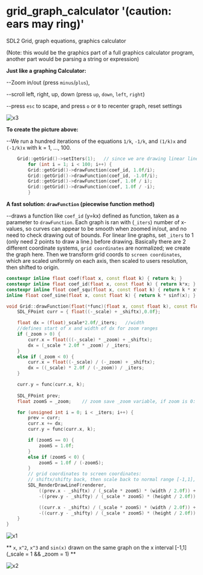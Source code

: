 # grid_graph_calculator '(caution: ears may ring)'
SDL2 Grid, graph equations, graphics calculator

(Note: this would be the graphics part of a full graphics calculator program, another part would be parsing a string or expression)

**Just like a graphing Calculator:**

--Zoom in/out (press `minus`/`plus`),
  
--scroll left, right, up, down (press `up`, `down`, `left`, `right`)

--press `esc` to scape, and press `o` or `0` to recenter graph, reset settings

![x3](https://github.com/aam29dc/grid_graph_calculator/assets/73267302/653f3e9d-114a-4b78-ad7a-8a6d7da0c4fe)

**To create the picture above:**

--We run a hundred iterations of the equations `1/k`, `-1/k`, and `(1/k)x` and `(-1/k)x` with k = 1, ..., 100.
````c++
	Grid::getGrid()->setIters(1);   // since we are drawing linear lines, we set the iters low, since a line only needs two f(x1), and f(x2).
        for (int i = 1; i < 100; i++) {
		Grid::getGrid()->drawFunction(coef_id, 1.0f/i);
		Grid::getGrid()->drawFunction(coef_id, -1.0f/i);
		Grid::getGrid()->drawFunction(coef, 1.0f / i);
		Grid::getGrid()->drawFunction(coef, 1.0f / -i);
        }
````
**A fast solution: `drawFunction` (piecewise function method)** 

--draws a function like `coef_id` (y=kx) defined as function, taken as a parameter to `drawFunction`.
Each graph is ran with (`_iters`) number of x-values, so curves can appear to be smooth when zoomed in/out, and no need to check drawing out of bounds. For linear line graphs, set `_iters` to 1 (only need 2 points to draw a line.) before drawing.
Basically there are 2 different coordinate systems, `grid coordinates` are normalized; we create the graph here. Then we transform grid coords to `screen coordinates`, which are scaled uniformly on each axis, then scaled to users resolution, then shifted to origin.
````c++
constexpr inline float coef(float x, const float k) { return k; }
constexpr inline float coef_id(float x, const float k) { return k*x; }
constexpr inline float coef_squ(float x, const float k) { return k * x*x; }
inline float coef_sine(float x, const float k) { return k * sinf(x); }

void Grid::drawFunction(float(*func)(float x, const float k), const float k) const {
	SDL_FPoint curr = { float((-_scale) + _shiftx),0.0f};

	float dx = (float)_scale*2.0f/_iters;	//width
	//defines start of x and width of dx for zoom ranges
	if (_zoom > 0) {
		curr.x = float(((-_scale) * _zoom) + _shiftx);
		dx = (_scale * 2.0f * _zoom) / _iters;
	}
	else if (_zoom < 0) {
		curr.x = float((-_scale) / (-_zoom) + _shiftx);
		dx = ((_scale) * 2.0f / (-_zoom)) / _iters;
	}

	curr.y = func(curr.x, k);
	
	SDL_FPoint prev;
	float zoomS = _zoom;	// zoom save _zoom variable, if zoom is 0: use 1, and if negative: use negated reciprocal

	for (unsigned int i = 0; i < _iters; i++) {
		prev = curr;
		curr.x += dx;
		curr.y = func(curr.x, k);

		if (zoomS == 0) {
			zoomS = 1.0f;
		}
		else if (zoomS < 0) {
			zoomS = 1.0f / (-zoomS);
		}
		// grid coordinates to screen coordinates:
		// shiftx/shifty back, then scale back to normal range [-1,1], then scale to width/height of screen, then shift to center of screen
		SDL_RenderDrawLineF(renderer,
			((prev.x - _shiftx) / (_scale * zoomS) * (width / 2.0f)) + (width / 2.0f),
			-((prev.y - _shifty) / (_scale * zoomS) * (height / 2.0f)) + (height / 2.0f),

			((curr.x - _shiftx) / (_scale * zoomS) * (width / 2.0f)) + (width / 2.0f),
			-((curr.y - _shifty) / (_scale * zoomS) * (height / 2.0f)) + (height / 2.0f));
	}
}
````
![x1](https://github.com/aam29dc/grid_graph_calculator/assets/73267302/15b1ec97-9d2b-4909-9873-357e3bee2384)

** `x`, `x^2`, `x^3` and `sin(x)` drawn on the same graph on the x interval [-1,1] (_scale = 1 && _zoom = 1) **

![x2](https://github.com/aam29dc/grid_graph_calculator/assets/73267302/d8afa7c9-95f2-4d5e-a5e1-54133f45405e)
